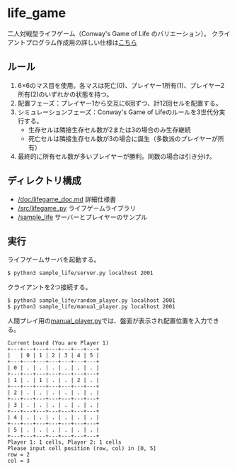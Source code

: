# life_game
二人対戦型ライフゲーム（Conway's Game of Life のバリエーション）。
クライアントプログラム作成用の詳しい仕様は[こちら](/doc/document.md)

## ルール
1. 6×6のマス目を使用。各マスは死亡(0)、プレイヤー1所有(1)、プレイヤー2所有(2)のいずれかの状態を持つ。
2. 配置フェーズ：プレイヤー1から交互に6回ずつ、計12回セルを配置する。
3. シミュレーションフェーズ：Conway's Game of Lifeのルールを3世代分実行する。
   * 生存セルは隣接生存セル数が2または3の場合のみ生存継続
   * 死亡セルは隣接生存セル数が3の場合に誕生（多数派のプレイヤーが所有）
4. 最終的に所有セル数が多いプレイヤーが勝利。同数の場合は引き分け。

## ディレクトリ構成
- [/doc/lifegame_doc.md](/doc/lifegame_doc.md) 詳細仕様書
- [/src/lifegame_py](/src/lifegame_py) ライフゲームライブラリ
- [/sample_life](/sample_life) サーバーとプレイヤーのサンプル

## 実行
ライフゲームサーバを起動する。
```
$ python3 sample_life/server.py localhost 2001
```
クライアントを2つ接続する。
```
$ python3 sample_life/random_player.py localhost 2001
$ python3 sample_life/manual_player.py localhost 2001
```

人間プレイ用の[manual_player.py](/sample_life/manual_player.py)では、盤面が表示され配置位置を入力できる。
```
Current board (You are Player 1)
+---+---+---+---+---+---+---+
|   | 0 | 1 | 2 | 3 | 4 | 5 |
+---+---+---+---+---+---+---+
| 0 | . | . | . | . | . | . |
+---+---+---+---+---+---+---+
| 1 | . | 1 | . | . | 2 | . |
+---+---+---+---+---+---+---+
| 2 | . | . | . | . | . | . |
+---+---+---+---+---+---+---+
| 3 | . | . | . | . | . | . |
+---+---+---+---+---+---+---+
| 4 | . | . | . | . | . | . |
+---+---+---+---+---+---+---+
| 5 | . | . | . | . | . | . |
+---+---+---+---+---+---+---+
Player 1: 1 cells, Player 2: 1 cells
Please input cell position (row, col) in [0, 5]
row = 2
col = 3
```
